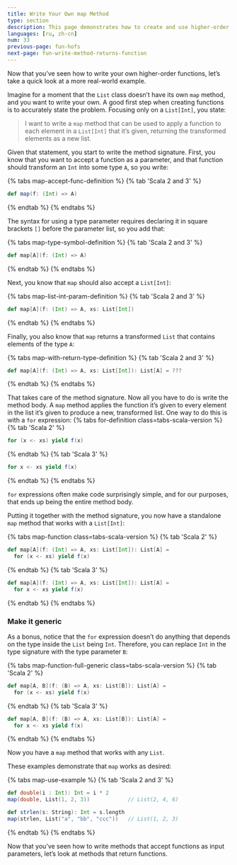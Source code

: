 ```yaml
---
title: Write Your Own map Method
type: section
description: This page demonstrates how to create and use higher-order functions in Scala.
languages: [ru, zh-cn]
num: 33
previous-page: fun-hofs
next-page: fun-write-method-returns-function
---
```



Now that you’ve seen how to write your own higher-order functions, let’s take a quick look at a more real-world example.

Imagine for a moment that the `List` class doesn’t have its own `map` method, and you want to write your own.
A good first step when creating functions is to accurately state the problem.
Focusing only on a `List[Int]`, you state:

> I want to write a `map` method that can be used to apply a function to each element in a `List[Int]` that it’s given, returning the transformed elements as a new list.

Given that statement, you start to write the method signature.
First, you know that you want to accept a function as a parameter, and that function should transform an `Int` into some type `A`, so you write:

{% tabs map-accept-func-definition %}
{% tab 'Scala 2 and 3' %}
```scala
def map(f: (Int) => A)
```
{% endtab %}
{% endtabs %}

The syntax for using a type parameter requires declaring it in square brackets `[]` before the parameter list, so you add that:

{% tabs map-type-symbol-definition %}
{% tab 'Scala 2 and 3' %}
```scala
def map[A](f: (Int) => A)
```
{% endtab %}
{% endtabs %}

Next, you know that `map` should also accept a `List[Int]`:

{% tabs map-list-int-param-definition %}
{% tab 'Scala 2 and 3' %}
```scala
def map[A](f: (Int) => A, xs: List[Int])
```
{% endtab %}
{% endtabs %}

Finally, you also know that `map` returns a transformed `List` that contains elements of the type `A`:

{% tabs map-with-return-type-definition %}
{% tab 'Scala 2 and 3' %}
```scala
def map[A](f: (Int) => A, xs: List[Int]): List[A] = ???
```
{% endtab %}
{% endtabs %}

That takes care of the method signature.
Now all you have to do is write the method body.
A `map` method applies the function it’s given to every element in the list it’s given to produce a new, transformed list.
One way to do this is with a `for` expression:
{% tabs for-definition class=tabs-scala-version %}
{% tab 'Scala 2' %}
```scala
for (x <- xs) yield f(x)
```
{% endtab %}
{% tab 'Scala 3' %}
```scala
for x <- xs yield f(x)
```
{% endtab %}
{% endtabs %}

`for` expressions often make code surprisingly simple, and for our purposes, that ends up being the entire method body.

Putting it together with the method signature, you now have a standalone `map` method that works with a `List[Int]`:

{% tabs map-function class=tabs-scala-version %}
{% tab 'Scala 2' %}
```scala
def map[A](f: (Int) => A, xs: List[Int]): List[A] =
  for (x <- xs) yield f(x)
```
{% endtab %}
{% tab 'Scala 3' %}
```scala
def map[A](f: (Int) => A, xs: List[Int]): List[A] =
  for x <- xs yield f(x)
```
{% endtab %}
{% endtabs %}


### Make it generic

As a bonus, notice that the `for` expression doesn’t do anything that depends on the type inside the `List` being `Int`.
Therefore, you can replace `Int` in the type signature with the type parameter `B`:

{% tabs map-function-full-generic class=tabs-scala-version %}
{% tab 'Scala 2' %}
```scala
def map[A, B](f: (B) => A, xs: List[B]): List[A] =
  for (x <- xs) yield f(x)
```
{% endtab %}
{% tab 'Scala 3' %}
```scala
def map[A, B](f: (B) => A, xs: List[B]): List[A] =
  for x <- xs yield f(x)
```
{% endtab %}
{% endtabs %}

Now you have a `map` method that works with any `List`.

These examples demonstrate that `map` works as desired:

{% tabs map-use-example %}
{% tab 'Scala 2 and 3' %}
```scala
def double(i : Int): Int = i * 2
map(double, List(1, 2, 3))            // List(2, 4, 6)

def strlen(s: String): Int = s.length
map(strlen, List("a", "bb", "ccc"))   // List(1, 2, 3)
```
{% endtab %}
{% endtabs %}

Now that you’ve seen how to write methods that accept functions as input parameters, let’s look at methods that return functions.



